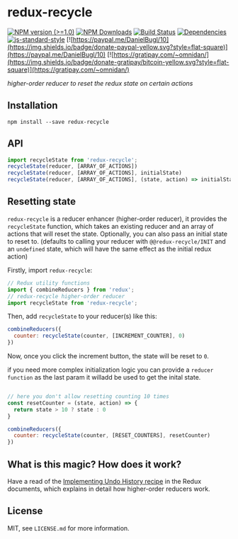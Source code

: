 # redux-recycle

[![NPM version (>=1.0)](https://img.shields.io/npm/v/redux-recycle.svg?style=flat-square)](https://www.npmjs.com/package/redux-recycle) [![NPM Downloads](https://img.shields.io/npm/dm/redux-recycle.svg?style=flat-square)](https://www.npmjs.com/package/redux-recycle) [![Build Status](https://img.shields.io/travis/omnidan/redux-recycle/master.svg?style=flat-square)](https://travis-ci.org/omnidan/redux-recycle) [![Dependencies](https://img.shields.io/david/omnidan/redux-recycle.svg?style=flat-square)](https://david-dm.org/omnidan/redux-recycle) [![js-standard-style](https://img.shields.io/badge/code%20style-standard-brightgreen.svg?style=flat-square)](http://standardjs.com/) [![https://paypal.me/DanielBugl/10](https://img.shields.io/badge/donate-paypal-yellow.svg?style=flat-square)](https://paypal.me/DanielBugl/10) [![https://gratipay.com/~omnidan/](https://img.shields.io/badge/donate-gratipay/bitcoin-yellow.svg?style=flat-square)](https://gratipay.com/~omnidan/)

_higher-order reducer to reset the redux state on certain actions_


## Installation

```
npm install --save redux-recycle
```


## API

```js
import recycleState from 'redux-recycle';
recycleState(reducer, [ARRAY_OF_ACTIONS])
recycleState(reducer, [ARRAY_OF_ACTIONS], initialState)
recycleState(reducer, [ARRAY_OF_ACTIONS], (state, action) => initialState)
```


## Resetting state

`redux-recycle` is a reducer enhancer (higher-order reducer), it provides the
`recycleState` function, which takes an existing reducer and an array of
actions that will reset the state. Optionally, you can also pass an initial
state to reset to. (defaults to calling your reducer with
`@@redux-recycle/INIT` and an `undefined` state, which will have the same effect
as the initial redux action)

Firstly, import `redux-recycle`:

```js
// Redux utility functions
import { combineReducers } from 'redux';
// redux-recycle higher-order reducer
import recycleState from 'redux-recycle';
```

Then, add `recycleState` to your reducer(s) like this:

```js
combineReducers({
  counter: recycleState(counter, [INCREMENT_COUNTER], 0)
})
```

Now, once you click the increment button, the state will be reset to `0`.

if you need more complex initialization logic you can provide a `reducer function` as the last param it willadd be used to get the inital state.

```js

// here you don't allow resetting counting 10 times
const resetCounter = (state, action) => {
  return state > 10 ? state : 0
}

combineReducers({
  counter: recycleState(counter, [RESET_COUNTERS], resetCounter)
})
```

## What is this magic? How does it work?

Have a read of the [Implementing Undo History recipe](https://rackt.github.io/redux/docs/recipes/ImplementingUndoHistory.html)
in the Redux documents, which explains in detail how higher-order reducers work.


## License

MIT, see `LICENSE.md` for more information.
